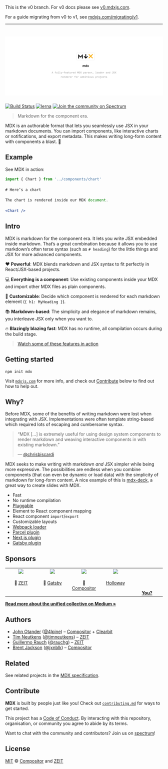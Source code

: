 This is the v0 branch. For v0 docs please see [v0.mdxjs.com](https://v0.mdxjs.com).

For a guide migrating from v0 to v1, see [mdxjs.com/migrating/v1](https://mdxjs.com/migrating/v1).

---

# [![MDX][logo]][website]

[![Build Status][build-badge]][build]
[![lerna][lerna-badge]][lerna]
[![Join the community on Spectrum][spectrum-badge]][spectrum]

> Markdown for the component era.

MDX is an authorable format that lets you seamlessly use JSX in your markdown documents.
You can import components, like interactive charts or notifications, and export
metadata.
This makes writing long-form content with components a blast.  🚀

## Example

See MDX in action:

```jsx
import { Chart } from '../components/chart'

# Here’s a chart

The chart is rendered inside our MDX document.

<Chart />
```

## Intro

MDX is markdown for the component era.
It lets you write JSX embedded inside markdown.
That’s a great combination because it allows you to use markdown’s often terse
syntax (such as `# heading`) for the little things and JSX for more advanced
components.

:heart: **Powerful**: MDX blends markdown and JSX syntax to fit perfectly in
React/JSX-based projects.

:computer: **Everything is a component**: Use existing components inside your
MDX and import other MDX files as plain components.

:wrench: **Customizable**: Decide which component is rendered for each markdown
element (`{ h1: MyHeading }`).

:books: **Markdown-based**: The simplicity and elegance of markdown remains,
you interleave JSX only when you want to.

:fire: **Blazingly blazing fast**: MDX has no runtime, all compilation occurs
during the build stage.

> [Watch some of these features in action][intro]

## Getting started

```shell
npm init mdx
```

Visit [`mdxjs.com`][website] for more info, and check out [Contribute][] below
to find out how to help out.

## Why?

Before MDX, some of the benefits of writing markdown were lost when integrating
with JSX.
Implementations were often template string-based which required lots of escaping
and cumbersome syntax.

> “MDX \[…] is extremely useful for using design system components to render
> markdown and weaving interactive components in with existing markdown.”
>
> — [@chrisbiscardi][tweet]

MDX seeks to make writing with markdown _and_ JSX simpler while being more
expressive.
The possibilities are endless when you combine components (that can even be
dynamic or load data) with the simplicity of markdown for long-form content.
A nice example of this is [mdx-deck][], a great way to create slides with MDX.

*   Fast
*   No runtime compilation
*   [Pluggable][remark-plugins]
*   Element to React component mapping
*   React component `import`/`export`
*   Customizable layouts
*   [Webpack loader](https://mdxjs.com/getting-started/webpack)
*   [Parcel plugin](https://mdxjs.com/getting-started/parcel)
*   [Next.js plugin](https://mdxjs.com/getting-started/next)
*   [Gatsby plugin](https://mdxjs.com/getting-started/gatsby)

## Sponsors

<!--lint ignore no-html maximum-line-length-->

<table>
  <tr valign="top">
    <td width="20%" align="center">
      <a href="https://zeit.co"><img src="https://avatars1.githubusercontent.com/u/14985020?s=400&v=4"></a>
      <br><br>🥇
      <a href="https://zeit.co">ZEIT</a>
    </td>
    <td width="20%" align="center">
      <a href="https://www.gatsbyjs.org"><img src="https://avatars1.githubusercontent.com/u/12551863?s=400&v=4"></a>
      <br><br>🥇
      <a href="https://www.gatsbyjs.org">Gatsby</a></td>
    <td width="20%" align="center">
      <a href="https://compositor.io"><img src="https://avatars1.githubusercontent.com/u/19245838?s=400&v=4"></a>
      <br><br>🥉
      <a href="https://compositor.io">Compositor</a>
    </td>
    <td width="20%" align="center">
      <a href="https://www.holloway.com"><img src="https://avatars1.githubusercontent.com/u/35904294?s=400&v=4"></a>
      <br><br>
      <a href="https://www.holloway.com">Holloway</a>
    </td>
    <td width="20%" align="center">
      <br><br><br><br>
      <a href="https://opencollective.com/unified"><strong>You?</strong>
    </td>
  </tr>
</table>

**[Read more about the unified collective on Medium »][announcement]**

## Authors

*   [John Otander][john] ([@4lpine][4lpine]) – [Compositor][] + [Clearbit][]
*   [Tim Neutkens][tim] ([@timneutkens][timneutkens]) – [ZEIT][]
*   [Guillermo Rauch][guillermo] ([@rauchg][rauchg]) – [ZEIT][]
*   [Brent Jackson][brent] ([@jxnblk][jxnblk]) – [Compositor][]

## Related

See related projects in the [MDX specification][spec].

## Contribute

**MDX** is built by people just like you!
Check out [`contributing.md`][contributing] for ways to get started.

This project has a [Code of Conduct][coc].
By interacting with this repository, organisation, or community you agree to
abide by its terms.

Want to chat with the community and contributors?
Join us on [spectrum][]!

## License

[MIT][] © [Compositor][] and [ZEIT][]

[logo]: .github/repo.png

[build]: https://travis-ci.org/mdx-js/mdx

[build-badge]: https://travis-ci.org/mdx-js/mdx.svg?branch=master

[lerna]: https://lernajs.io/

[lerna-badge]: https://img.shields.io/badge/maintained%20with-lerna-cc00ff.svg

[spectrum]: https://spectrum.chat/mdx

[spectrum-badge]: https://withspectrum.github.io/badge/badge.svg

[intro]: https://www.youtube.com/watch?v=d2sQiI5NFAM&list=PLV5CVI1eNcJgCrPH_e6d57KRUTiDZgs0u

[tweet]: https://twitter.com/chrisbiscardi/status/1022304288326864896

[remark-plugins]: https://github.com/remarkjs/remark/blob/master/doc/plugins.md

[website]: https://mdxjs.com

[spec]: https://github.com/mdx-js/specification#related

[john]: https://johno.com

[tim]: https://github.com/timneutkens

[guillermo]: https://rauchg.com

[brent]: https://jxnblk.com

[4lpine]: https://twitter.com/4lpine

[rauchg]: https://twitter.com/rauchg

[timneutkens]: https://twitter.com/timneutkens

[jxnblk]: https://twitter.com/jxnblk

[compositor]: https://compositor.io

[zeit]: https://zeit.co

[clearbit]: https://clearbit.com

[announcement]: https://medium.com/unifiedjs/collectively-evolving-through-crowdsourcing-22c359ea95cc

[contribute]: #contribute

[contributing]: contributing.md

[coc]: code-of-conduct.md

[mdx-deck]: https://github.com/jxnblk/mdx-deck

[mit]: license
